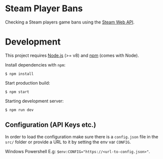 # Steam Player Bans

Checking a Steam players game bans using the [Steam Web API](https://developer.valvesoftware.com/wiki/Steam_Web_API).

# Development

This project requires [Node.js](http://nodejs.org/) (>= v8) and [npm](https://npmjs.org/) (comes with Node).

Install dependencies with `npm`:

    $ npm install

Start production build:

    $ npm start

Starting development server:

    $ npm run dev


## Configuration (API Keys etc.)

In order to load the configuration make sure there is a `config.json` file in the `src/` folder or provide a URL to it by setting the env var `CONFIG`.

Windows Powershell E.g: `$env:CONFIG="https://<url-to-config.json>"`.
